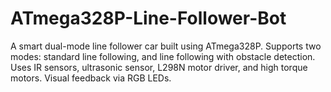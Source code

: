 # ATmega328P-Line-Follower-Bot
A smart dual-mode line follower car built using ATmega328P. Supports two modes: standard line following, and line following with obstacle detection. Uses IR sensors, ultrasonic sensor, L298N motor driver, and high torque motors. Visual feedback via RGB LEDs.
